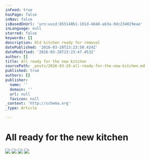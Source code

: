 ```yaml
---
inFeed: true
hasPage: false
inNav: false
isBasedOnUrl: 'urn:uuid:855148b1-101d-4848-a63a-9dc234029eae'
inLanguage: null
starred: false
keywords: []
description: Old kitchen ready for removal
datePublished: '2016-03-28T23:23:50.424Z'
dateModified: '2016-03-28T23:23:47.453Z'
author: []
title: All ready for the new kitchen
sourcePath: _posts/2016-03-28-all-ready-for-the-new-kitchen.md
published: true
authors: []
publisher:
  name: ''
  domain: ''
  url: null
  favicon: null
_context: 'http://schema.org'
_type: Article

---
```

# All ready for the new kitchen
![](https://the-grid-user-content.s3-us-west-2.amazonaws.com/96d5909a-b5e7-4094-949b-e249d728671d.png)
![](https://the-grid-user-content.s3-us-west-2.amazonaws.com/720d1cc5-9740-4143-9b73-4d921cf1586b.png)
![](https://the-grid-user-content.s3-us-west-2.amazonaws.com/179bd09b-baf3-460b-8462-5c1fdc4fdb7d.png)
![](https://the-grid-user-content.s3-us-west-2.amazonaws.com/b14b2afd-3627-4aec-94f8-b3b5e71e5994.png)